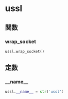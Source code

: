 # ussl
## 関数
### wrap\_socket
```python
ussl.wrap_socket()
```
## 定数
### \_\_name\_\_
```python
ussl.__name__ = str('ussl')
```
